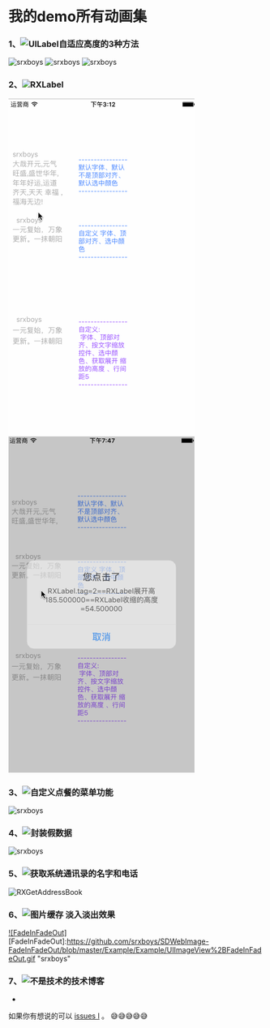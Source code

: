 # 我的demo所有动画集

### 1、![`UILabel自适应高度的3种方法`](https://github.com/srxboys/RXExtenstion/blob/master/srxboys/label/srxboys_UILabel1.gif)
![srxboys](https://github.com/srxboys/RXExtenstion/blob/master/srxboys/label/srxboys_UILabel1.gif)
![srxboys](https://github.com/srxboys/RXExtenstion/blob/master/srxboys/label/srxboys_UILabel2.gif)
![srxboys](https://github.com/srxboys/RXExtenstion/blob/master/srxboys/label/srxboys_UILabel3.gif)

### 2、![`RXLabel`](https://github.com/srxboys/RXLabel)
![srxboys](https://github.com/srxboys/RXLabel/blob/master/RXLabel.gif) 
![srxboys](https://github.com/srxboys/RXLabel/blob/master/RXLabel_2.gif)

### 3、![`自定义点餐的菜单功能`](https://github.com/srxboys/RXExtenstion)
![srxboys](https://github.com/srxboys/RXExtenstion/blob/master/srxboys/Menu/srxboys_Menu.gif)


### 4、![`封装假数据`](https://github.com/srxboys/RXExtenstion)
![srxboys](https://github.com/srxboys/RXExtenstion/blob/master/srxboys/falseData/srxboys_falseData.gif)

### 5、![`获取系统通讯录的名字和电话`](https://github.com/srxboys/RXGetAddressBook)
![RXGetAddressBook](https://github.com/srxboys/RXGetAddressBook/blob/master/srxboys_RXGetAddressBook.gif) 

### 6、![图片缓存 `淡入淡出`效果](https://github.com/srxboys/SDWebImage-FadeInFadeOut)
[![FadeInFadeOut]](https://github.com/srxboys)  
[FadeInFadeOut]:https://github.com/srxboys/SDWebImage-FadeInFadeOut/blob/master/Example/Example/UIImageView%2BFadeInFadeOut.gif  "srxboys" 

### 7、![不是技术的技术博客](https://weibo.com/srxboys)
-

如果你有想说的可以 [issues I](https://github.com/srxboys/RXExtenstion/issues) 。
:sweat_smile::sweat_smile::sweat_smile::sweat_smile::sweat_smile:
